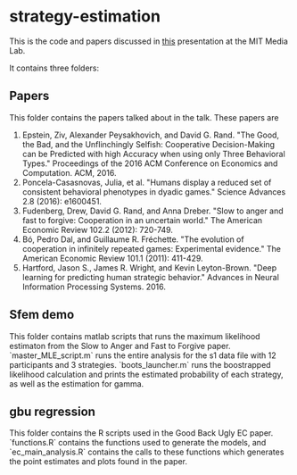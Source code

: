 # strategy-estimation
This is the code and papers discussed in <a href="https://docs.google.com/presentation/d/1GLaxG6KUtdUi_56IFJfmO3W3cUM07x2dODMa8mg4Nvo/edit?usp=sharing">this</a> presentation at the MIT Media Lab. 

It contains three folders:

<h2>Papers</h2>
This folder contains the papers talked about in the talk. These papers are 
<ol>
<li>Epstein, Ziv, Alexander Peysakhovich, and David G. Rand. "The Good, the Bad, and the Unflinchingly Selfish: Cooperative Decision-Making can be Predicted with high Accuracy when using only Three Behavioral Types." Proceedings of the 2016 ACM Conference on Economics and Computation. ACM, 2016.
</li>
<li>Poncela-Casasnovas, Julia, et al. "Humans display a reduced set of consistent behavioral phenotypes in dyadic games." Science Advances 2.8 (2016): e1600451.
</li>
<li>Fudenberg, Drew, David G. Rand, and Anna Dreber. "Slow to anger and fast to forgive: Cooperation in an uncertain world." The American Economic Review 102.2 (2012): 720-749.</li>
<li>Bó, Pedro Dal, and Guillaume R. Fréchette. "The evolution of cooperation in infinitely repeated games: Experimental evidence." The American Economic Review 101.1 (2011): 411-429.</li>
<li>
Hartford, Jason S., James R. Wright, and Kevin Leyton-Brown. "Deep learning for predicting human strategic behavior." Advances in Neural Information Processing Systems. 2016.
</li>
</ol>

<h2>Sfem demo</h2>
This folder contains matlab scripts that runs the maximum likelihood estimaton from the Slow to Anger and Fast to Forgive paper. 
`master_MLE_script.m` runs the entire analysis for the s1 data file with 12 participants and 3 strategies. `boots_launcher.m` runs the boostrapped
likelihood calculation and prints the estimated probability of each strategy, as well as the estimation for gamma. 

<h2>gbu regression</h2>
This folder contains the R scripts used in the Good Back Ugly EC paper. `functions.R` contains the functions used to generate the models, and `ec_main_analysis.R` contains the calls to these functions which generates the point estimates and plots found in the paper. 
